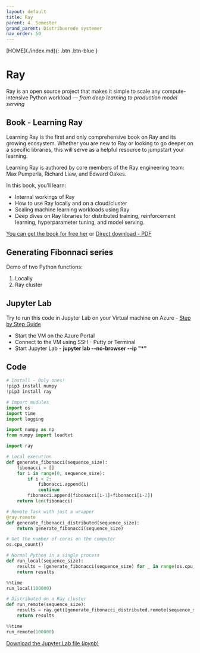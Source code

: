 ```yaml
---
layout: default
title: Ray
parent: 4. Semester
grand_parent: Distribuerede systemer
nav_order: 50
---
```


<span class="fs-1">
[HOME](./index.md){: .btn .btn-blue }
</span>

# Ray
Ray is an open source project that makes it simple to scale any compute-intensive Python workload — *from deep learning to production model serving*

## Book - Learning Ray
Learning Ray is the first and only comprehensive book on Ray and its growing ecosystem. Whether you are new to Ray or looking to go deeper on a specific libraries, this will serve as a helpful resource to jumpstart your learning.

Learning Ray is authored by core members of the Ray engineering team: Max Pumperla, Richard Liaw, and Edward Oakes.

In this book, you’ll learn:

- Internal workings of Ray
- How to use Ray locally and on a cloud/cluster
- Scaling machine learning workloads using Ray
- Deep dives on Ray libraries for distributed training, reinforcement learning, hyperparameter tuning, and model serving.

[You can get the book for free her](https://www.anyscale.com/asset/book-learning-ray-oreilly) or [Direct download - PDF](https://assets.ctfassets.net/xjan103pcp94/7gZbuzVlgVWMfynUTQstOc/da2cfa91b84184fd5f653803e5fc8443/Learning_Ray.pdf)

## Generating Fibonnaci series
Demo of two Python functions: 

1. Locally
2. Ray cluster

## Jupyter Lab
Try to run this code in Jupyter Lab on your Virtual machine on Azure - [Step by Step Guide](https://kea.officegeek.dk/4sem/02-Virtualisering/Jupyter_Lab.html)

- Start the VM on the Azure Portal
- Connect to the VM using SSH - Putty or Terminal
- Start Jupyter Lab - **jupyter lab --no-browser --ip "*"**

## Code
```python
# Install - Only ones!
!pip3 install numpy
!pip3 install ray
```

```python
# Import mudules
import os
import time
import logging

import numpy as np
from numpy import loadtxt

import ray
```
```python
# Local execution 
def generate_fibonacci(sequence_size):
    fibonacci = []
    for i in range(0, sequence_size):
        if i < 2:
            fibonacci.append(i)
            continue
        fibonacci.append(fibonacci[i-1]+fibonacci[i-2])
    return len(fibonacci)
```

```python
# Remote Task with just a wrapper
@ray.remote
def generate_fibonacci_distributed(sequence_size):
    return generate_fibonacci(sequence_size)
```

```python
# Get the number of cores on the computer
os.cpu_count()
```

```python
# Normal Python in a single process 
def run_local(sequence_size):
    results = [generate_fibonacci(sequence_size) for _ in range(os.cpu_count())]
    return results
```

```python
%%time
run_local(100000)
```

```python
# Distributed on a Ray cluster
def run_remote(sequence_size):
    results = ray.get([generate_fibonacci_distributed.remote(sequence_size) for _ in range(os.cpu_count())])
    return results
```

```python
%%time
run_remote(100000)
```
[Download the Jupyter Lab file (*ipynb*)](./code/Fibonnaci.ipynb)

